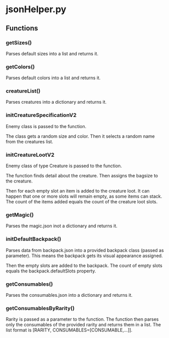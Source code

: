 # jsonHelper.py

## Functions

### getSizes()

Parses default sizes into a list and returns it.

### getColors()

Parses default colors into a list and returns it.

### creatureList()

Parses creatures into a dictionary and returns it.

### initCreatureSpecificationV2

Enemy class is passed to the function.

The class gets a random size and color. Then it selects a random name from the creatures list.

### initCreatureLootV2

Enemy class of type Creature is passed to the function.

The function finds detail about the creature. Then assigns the bagsize to the creature.

Then for each empty slot an item is added to the creature loot. It can happen that one or more slots will remain empty, as some items can stack. The count of the items added equals the count of the creature loot slots.

### getMagic()

Parses the magic.json inot a dictionary and returns it.

### initDefaultBackpack()

Parses data from backpack.json into a provided backpack class (passed as parameter). This means the backpack gets its visual appearance assigned.

Then the empty slots are added to the backpack. The count of empty slots equals the backpack.defaultSlots property.

### getConsumables()

Parses the consumables.json into a dictionary and returns it.

### getConsumablesByRarity()

Rarity is passed as a parameter to the function. The function then parses only the consumables of the provided rarity and returns them in a list. The list format is \[RARITY, CONSUMABLES=\[CONSUMABLE,...]].